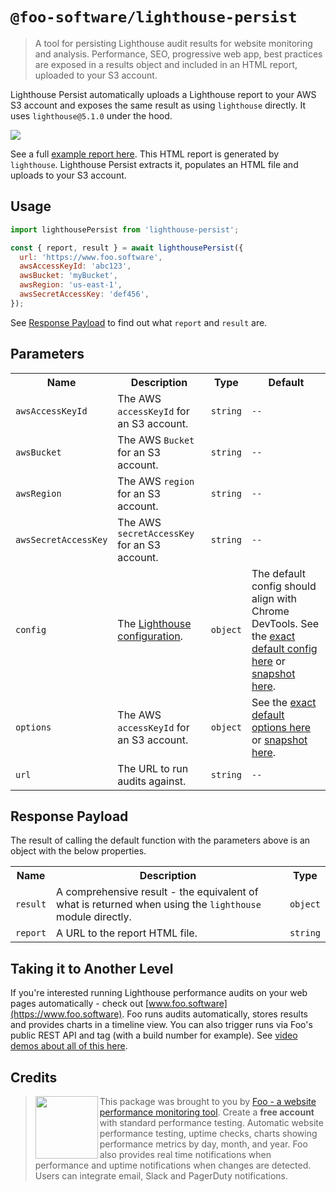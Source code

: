 # `@foo-software/lighthouse-persist`

> A tool for persisting Lighthouse audit results for website monitoring and analysis. Performance, SEO, progressive web app, best practices are exposed in a results object and included in an HTML report, uploaded to your S3 account.

Lighthouse Persist automatically uploads a Lighthouse report to your AWS S3 account and exposes the same result as using `lighthouse` directly. It uses `lighthouse@5.1.0` under the hood.

<img src="https://s3.amazonaws.com/foo.software/images/marketing/screenshots/lighthouse-audit-report.png" />

See a full [example report here](https://s3.amazonaws.com/foo-software-html/lighthouse-report-example.html). This HTML report is generated by `lighthouse`. Lighthouse Persist extracts it, populates an HTML file and uploads to your S3 account.

## Usage

```javascript
import lighthousePersist from 'lighthouse-persist';

const { report, result } = await lighthousePersist({
  url: 'https://www.foo.software',
  awsAccessKeyId: 'abc123',
  awsBucket: 'myBucket',
  awsRegion: 'us-east-1',
  awsSecretAccessKey: 'def456',
});
```

See [Response Payload](#response-payload) to find out what `report` and `result` are.

## Parameters

<table>
  <tr>
    <th>Name</th>
    <th>Description</th>
    <th>Type</th>
    <th>Default</th>
  </tr>
  <tr>
    <td><code>awsAccessKeyId</code></td>
    <td>The AWS <code>accessKeyId</code> for an S3 account.</td>
    <td><code>string</code></td>
    <td><code>--</code></td>
  </tr>
  <tr>
    <td><code>awsBucket</code></td>
    <td>The AWS <code>Bucket</code> for an S3 account.</td>
    <td><code>string</code></td>
    <td><code>--</code></td>
  </tr>
  <tr>
    <td><code>awsRegion</code></td>
    <td>The AWS <code>region</code> for an S3 account.</td>
    <td><code>string</code></td>
    <td><code>--</code></td>
  </tr>
  <tr>
    <td><code>awsSecretAccessKey</code></td>
    <td>The AWS <code>secretAccessKey</code> for an S3 account.</td>
    <td><code>string</code></td>
    <td><code>--</code></td>
  </tr>
  <tr>
    <td><code>config</code></td>
    <td>The <a href="https://github.com/GoogleChrome/lighthouse/blob/master/docs/configuration.md">Lighthouse configuration</a>.</td>
    <td><code>object</code></td>
    <td>The default config should align with Chrome DevTools. See the <a href="src/config.js">exact default config here</a> or <a href="src/__snapshots__/config.test.js.snap">snapshot here</a>.</td>
  </tr>
  <tr>
    <td><code>options</code></td>
    <td>The AWS <code>accessKeyId</code> for an S3 account.</td>
    <td><code>object</code></td>
    <td>See the <a href="src/options.js">exact default options here</a> or <a href="src/__snapshots__/options.test.js.snap">snapshot here</a>.</td>
  </tr>
  <tr>
    <td><code>url</code></td>
    <td>The URL to run audits against.</td>
    <td><code>string</code></td>
    <td><code>--</code></td>
  </tr>
</table>

## Response Payload

The result of calling the default function with the parameters above is an object with the below properties.

<table>
  <tr>
    <th>Name</th>
    <th>Description</th>
    <th>Type</th>
  </tr>
  <tr>
    <td><code>result</code></td>
    <td>A comprehensive result - the equivalent of what is returned when using the <code>lighthouse</code> module directly.</td>
    <td><code>object</code></td>
  </tr>
  <tr>
    <td><code>report</code></td>
    <td>A URL to the report HTML file.</td>
    <td><code>string</code></td>
  </tr>
</table>

## Taking it to Another Level

If you're interested running Lighthouse performance audits on your web pages automatically - check out [www.foo.software](https://www.foo.software). Foo runs audits automatically, stores results and provides charts in a timeline view. You can also trigger runs via Foo's public REST API and tag (with a build number for example). See [video demos about all of this here](https://www.foo.software/videos).

## Credits

> <img src="https://s3.amazonaws.com/foo.software/images/logo-200x200.png" width="100" height="100" align="left" /> This package was brought to you by [Foo - a website performance monitoring tool](https://www.foo.software). Create a **free account** with standard performance testing. Automatic website performance testing, uptime checks, charts showing performance metrics by day, month, and year. Foo also provides real time notifications when performance and uptime notifications when changes are detected. Users can integrate email, Slack and PagerDuty notifications.
